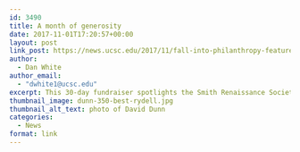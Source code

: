 ```yaml
---
id: 3490
title: A month of generosity
date: 2017-11-01T17:20:57+00:00
layout: post
link_post: https://news.ucsc.edu/2017/11/fall-into-philanthropy-feature-story.html
author:
  - Dan White
author_email:
  - "dwhite1@ucsc.edu"
excerpt: This 30-day fundraiser spotlights the Smith Renaissance Society, People’s Media Advocacy Asia, the Underground Research Fund for Science and Engineering, the Everett Program, the Randall Morgan Collections and Natural History Initiative, and other worthy causes.
thumbnail_image: dunn-350-best-rydell.jpg
thumbnail_alt_text: photo of David Dunn
categories:
  - News
format: link
---
```

